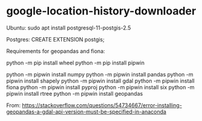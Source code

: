 # google-location-history-downloader

Ubuntu:
sudo apt install postgresql-11-postgis-2.5

Postgres:
CREATE EXTENSION postgis;

Requirements for geopandas and fiona:

python -m pip install wheel
python -m pip install pipwin

python -m pipwin install numpy
python -m pipwin install pandas
python -m pipwin install shapely
python -m pipwin install gdal
python -m pipwin install fiona
python -m pipwin install pyproj
python -m pipwin install six
python -m pipwin install rtree
python -m pipwin install geopandas

From: https://stackoverflow.com/questions/54734667/error-installing-geopandas-a-gdal-api-version-must-be-specified-in-anaconda